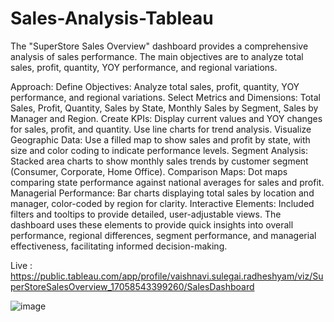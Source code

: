 # Sales-Analysis-Tableau

The "SuperStore Sales Overview" dashboard provides a comprehensive analysis of sales performance. The main objectives are to analyze total sales, profit, quantity, YOY performance, and regional variations.

Approach:
Define Objectives: Analyze total sales, profit, quantity, YOY performance, and regional variations.
Select Metrics and Dimensions: Total Sales, Profit, Quantity, Sales by State, Monthly Sales by Segment, Sales by Manager and Region.
Create KPIs: Display current values and YOY changes for sales, profit, and quantity. Use line charts for trend analysis.
Visualize Geographic Data: Use a filled map to show sales and profit by state, with size and color coding to indicate performance levels.
Segment Analysis: Stacked area charts to show monthly sales trends by customer segment (Consumer, Corporate, Home Office).
Comparison Maps: Dot maps comparing state performance against national averages for sales and profit.
Managerial Performance: Bar charts displaying total sales by location and manager, color-coded by region for clarity.
Interactive Elements: Included filters and tooltips to provide detailed, user-adjustable views.
The dashboard uses these elements to provide quick insights into overall performance, regional differences, segment performance, and managerial effectiveness, facilitating informed decision-making.

Live : https://public.tableau.com/app/profile/vaishnavi.sulegai.radheshyam/viz/SuperStoreSalesOverview_17058543399260/SalesDashboard


![image](https://github.com/user-attachments/assets/8f4c2476-755a-4b61-8616-87f8dfde0178)
